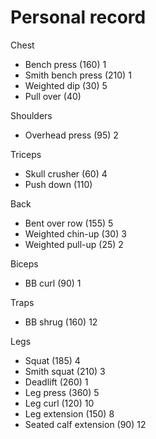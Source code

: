# Personal record

Chest
- Bench press (160) 1
- Smith bench press (210) 1
- Weighted dip (30) 5
- Pull over (40)

Shoulders
- Overhead press (95) 2

Triceps
- Skull crusher (60) 4
- Push down (110)

Back
- Bent over row (155) 5
- Weighted chin-up (30) 3
- Weighted pull-up (25) 2

Biceps
- BB curl (90) 1

Traps
- BB shrug (160) 12

Legs
- Squat (185) 4
- Smith squat (210) 3
- Deadlift (260) 1
- Leg press (360) 5
- Leg curl (120) 10
- Leg extension (150) 8
- Seated calf extension (90) 12